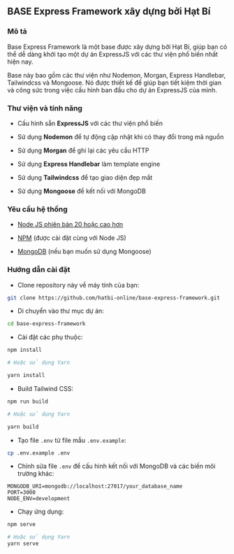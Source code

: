 ## BASE Express Framework xây dựng bởi Hạt Bí

### Mô tả

Base Express Framework là một base được xây dựng bởi Hạt Bí, giúp bạn có thể dễ dàng khởi tạo một dự án ExpressJS với các thư viện phổ biến nhất hiện nay.

Base này bao gồm các thư viện như Nodemon, Morgan, Express Handlebar, Tailwindcss và Mongoose. Nó được thiết kế để giúp bạn tiết kiệm thời gian và công sức trong việc cấu hình ban đầu cho dự án ExpressJS của mình.

### Thư viện và tính năng

- Cấu hình sẵn **ExpressJS** với các thư viện phổ biến

- Sử dụng **Nodemon** để tự động cập nhật khi có thay đổi trong mã nguồn

- Sử dụng **Morgan** để ghi lại các yêu cầu HTTP

- Sử dụng **Express Handlebar** làm template engine

- Sử dụng **Tailwindcss** để tạo giao diện đẹp mắt

- Sử dụng **Mongoose** để kết nối với MongoDB

### Yêu cầu hệ thống

- [Node JS phiên bản 20 hoặc cao hơn](https://nodejs.org)

- [NPM](https://www.npmjs.com) (được cài đặt cùng với Node JS)

- [MongoDB](https://www.mongodb.com) (nếu bạn muốn sử dụng Mongoose)

### Hướng dẫn cài đặt

- Clone repository này về máy tính của bạn:

```bash
git clone https://github.com/hatbi-online/base-express-framework.git
```

- Di chuyển vào thư mục dự án:

```bash
cd base-express-framework
```

- Cài đặt các phụ thuộc:

```bash
npm install

# Hoặc sử dụng Yarn

yarn install
```

- Build Tailwind CSS:

```bash
npm run build

# Hoặc sử dụng Yarn

yarn build
```

- Tạo file `.env` từ file mẫu `.env.example`:

```bash
cp .env.example .env
```

- Chỉnh sửa file `.env` để cấu hình kết nối với MongoDB và các biến môi trường khác:

```env
MONGODB_URI=mongodb://localhost:27017/your_database_name
PORT=3000
NODE_ENV=development
```

- Chạy ứng dụng:

```bash
npm serve

# Hoặc sử dụng Yarn
yarn serve
```

